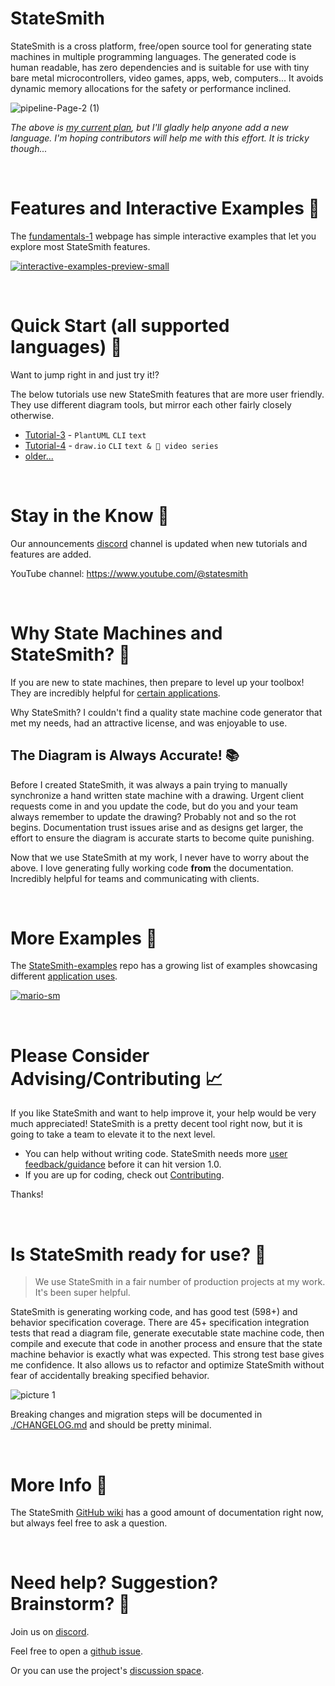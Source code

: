 # StateSmith
StateSmith is a cross platform, free/open source tool for generating state machines in multiple programming languages. The generated code is human readable, has zero dependencies and is suitable for use with tiny bare metal microcontrollers, video games, apps, web, computers... It avoids dynamic memory allocations for the safety or performance inclined.

![pipeline-Page-2 (1)](https://github.com/user-attachments/assets/962090ae-b602-4915-8c4b-d28e15556ee8)

*The above is [my current plan](https://github.com/StateSmith/StateSmith/wiki/Multiple-Language-Support), but I'll gladly help anyone add a new language. I'm hoping contributors will help me with this effort. It is tricky though...*



<br>

# Features and Interactive Examples 🌟
The [fundamentals-1](https://statesmith.github.io/fundamentals-1/) webpage has simple interactive examples that let you explore most StateSmith features.

[![interactive-examples-preview-small](https://user-images.githubusercontent.com/274012/230135908-ce14fd9f-c459-4b54-8c39-a3a8129956bd.gif)](https://statesmith.github.io/fundamentals-1/)



<br>

# Quick Start (all supported languages) 🚀
Want to jump right in and just try it!?

The below tutorials use new StateSmith features that are more user friendly. They use different diagram tools, but mirror each other fairly closely otherwise.

- [Tutorial-3](https://github.com/StateSmith/tutorial-3) - `PlantUML` `CLI` `text`
- [Tutorial-4](https://github.com/StateSmith/tutorial-4) - `draw.io` `CLI` `text & 🎥 video series`
- [older...](https://github.com/StateSmith/StateSmith/wiki/Learning-Resources)



<br>

# Stay in the Know 📰
Our announcements [discord](https://discord.com/invite/rNxNGQXWsU) channel is updated when new tutorials and features are added.

YouTube channel: https://www.youtube.com/@statesmith


<br>

# Why State Machines and StateSmith? 🤔
If you are new to state machines, then prepare to level up your toolbox! They are incredibly helpful for [certain applications](https://github.com/StateSmith/StateSmith/wiki/App-Notes).

Why StateSmith?
I couldn't find a quality state machine code generator that met my needs, had an attractive license, and was enjoyable to use.

## The Diagram is Always Accurate! 📚
Before I created StateSmith, it was always a pain trying to manually synchronize a hand written state machine with a drawing. Urgent client requests come in and you update the code, but do you and your team always remember to update the drawing? Probably not and so the rot begins. Documentation trust issues arise and as designs get larger, the effort to ensure the diagram is accurate starts to become quite punishing.

Now that we use StateSmith at my work, I never have to worry about the above. I love generating fully working code **from** the documentation. Incredibly helpful for teams and communicating with clients.





<br>

# More Examples 🔫
The [StateSmith-examples](https://github.com/StateSmith/StateSmith-examples) repo has a growing list of examples showcasing different [application uses](https://github.com/StateSmith/StateSmith/wiki/App-Notes).

[![mario-sm](https://user-images.githubusercontent.com/274012/234160417-c2fcb028-0c7f-465f-b453-b04a53b48bcf.gif)](https://github.com/StateSmith/StateSmith-examples)




<br>

# Please Consider Advising/Contributing 📈
If you like StateSmith and want to help improve it, your help would be very much appreciated! StateSmith is a pretty decent tool right now, but it is going to take a team to elevate it to the next level.

* You can help without writing code. StateSmith needs more [user feedback/guidance](https://github.com/StateSmith/StateSmith/wiki/User-Feedback) before it can hit version 1.0.
* If you are up for coding, check out [Contributing](https://github.com/StateSmith/StateSmith/wiki/Contributing).

Thanks!




<br>

# Is StateSmith ready for use? 🧪
> We use StateSmith in a fair number of production projects at my work. It's been super helpful.

StateSmith is generating working code, and has good test (598+) and behavior specification coverage. There are 45+ specification integration tests that read a diagram file, generate executable state machine code, then compile and execute that code in another process and ensure that the state machine behavior is exactly what was expected. This strong test base gives me confidence. It also allows us to refactor and optimize StateSmith without fear of accidentally breaking specified behavior.

![picture 1](images/test-coverage-2022-12.png)  

Breaking changes and migration steps will be documented in [./CHANGELOG.md](./CHANGELOG.md) and should be pretty minimal.




<br>

# More Info 📖
The StateSmith [GitHub wiki](https://github.com/StateSmith/StateSmith/wiki) has a good amount of documentation right now, but always feel free to ask a question.




<br>

# Need help? Suggestion? Brainstorm? 🙋
Join us on [discord](https://discord.com/invite/rNxNGQXWsU).

Feel free to open a [github issue](https://github.com/StateSmith/StateSmith/issues).

Or you can use the project's [discussion space](https://github.com/StateSmith/StateSmith/discussions).

